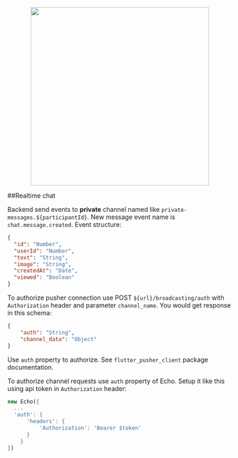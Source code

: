<p align="center">
    <a href="https://admin.tattoostars.pro/login" target="_blank">
        <img src="https://admin.tattoostars.pro/admin/dist/img/logo.svg" width="400">
    </a>
</p>

##Realtime chat

Backend send events to **private** channel named like `private-messages.${participantId}`.
New message event name is `chat.message.created`.
Event structure:
````json
{
  "id": "Number",
  "userId": "Number",
  "text": "String",
  "image": "String",
  "createdAt": "Date",
  "viewed": "Boolean"
}
````
To authorize pusher connection use POST `${url}/broadcasting/auth` with `Authorization` header 
and parameter `channel_name`. You would get response in this schema:
````json
{
    "auth": "String",
    "channel_data": "Object"
}
````
Use `auth` property to authorize. See `flutter_pusher_client` package documentation.

To authorize channel requests use `auth` property of Echo. Setup it like this using api token in `Authorization` header:
````dart
new Echo({
  ...
  'auth': {
      'headers': {
          'Authorization': 'Bearer $token'
      }
    }
})
````
